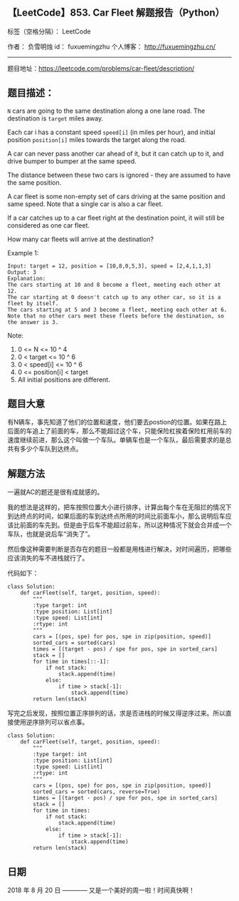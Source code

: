 ## 【LeetCode】853. Car Fleet 解题报告（Python）

标签（空格分隔）： LeetCode

作者： 		负雪明烛 
id：				fuxuemingzhu
个人博客：	http://fuxuemingzhu.cn/

---

题目地址：https://leetcode.com/problems/car-fleet/description/

## 题目描述：

``N`` cars are going to the same destination along a one lane road.  The destination is ``target`` miles away.

Each car i has a constant speed ``speed[i]`` (in miles per hour), and initial position ``position[i]`` miles towards the target along the road.

A car can never pass another car ahead of it, but it can catch up to it, and drive bumper to bumper at the same speed.

The distance between these two cars is ignored - they are assumed to have the same position.

A car fleet is some non-empty set of cars driving at the same position and same speed.  Note that a single car is also a car fleet.

If a car catches up to a car fleet right at the destination point, it will still be considered as one car fleet.


How many car fleets will arrive at the destination?

 

Example 1:

    Input: target = 12, position = [10,8,0,5,3], speed = [2,4,1,1,3]
    Output: 3
    Explanation:
    The cars starting at 10 and 8 become a fleet, meeting each other at 12.
    The car starting at 0 doesn't catch up to any other car, so it is a fleet by itself.
    The cars starting at 5 and 3 become a fleet, meeting each other at 6.
    Note that no other cars meet these fleets before the destination, so the answer is 3.

Note:

1. 0 <= N <= 10 ^ 4
1. 0 < target <= 10 ^ 6
1. 0 < speed[i] <= 10 ^ 6
1. 0 <= position[i] < target
1. All initial positions are different.

## 题目大意

有N辆车，事先知道了他们的位置和速度，他们要去postion的位置。如果在路上后面的车追上了前面的车，那么不能超过这个车，只能保险杠挨着保险杠用前车的速度继续前进，那么这个叫做一个车队。单辆车也是一个车队，最后需要求的是总共有多少个车队到达终点。

## 解题方法

一遍就AC的题还是很有成就感的。

我的想法是这样的，把车按照位置大小进行排序，计算出每个车在无阻拦的情况下到达终点的时间，如果后面的车到达终点所用的时间比前面车小，那么说明后车应该比前面的车先到。但是由于后车不能超过前车，所以这种情况下就会合并成一个车队，也就是说后车“消失了”。

然后像这种需要判断是否存在的题目一般都是用栈进行解决，对时间遍历，把哪些应该消失的车不进栈就行了。

代码如下：

```python3
class Solution:
    def carFleet(self, target, position, speed):
        """
        :type target: int
        :type position: List[int]
        :type speed: List[int]
        :rtype: int
        """
        cars = [(pos, spe) for pos, spe in zip(position, speed)]
        sorted_cars = sorted(cars)
        times = [(target - pos) / spe for pos, spe in sorted_cars]
        stack = []
        for time in times[::-1]:
            if not stack:
                stack.append(time)
            else:
                if time > stack[-1]:
                    stack.append(time)
        return len(stack)
```

写完之后发现，按照位置正序排列的话，求是否进栈的时候又得逆序过来。所以直接使用逆序排列可以省点事。

```python3
class Solution:
    def carFleet(self, target, position, speed):
        """
        :type target: int
        :type position: List[int]
        :type speed: List[int]
        :rtype: int
        """
        cars = [(pos, spe) for pos, spe in zip(position, speed)]
        sorted_cars = sorted(cars, reverse=True)
        times = [(target - pos) / spe for pos, spe in sorted_cars]
        stack = []
        for time in times:
            if not stack:
                stack.append(time)
            else:
                if time > stack[-1]:
                    stack.append(time)
        return len(stack)
```

## 日期

2018 年 8 月 20 日 ———— 又是一个美好的周一啦！时间真快啊！